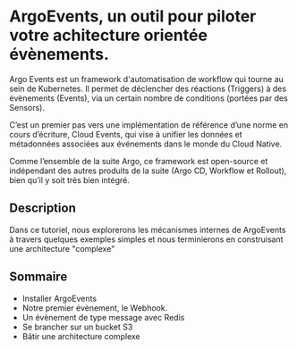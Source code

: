 # ArgoEvents, un outil pour piloter votre achitecture orientée évènements.

Argo Events est un framework d'automatisation de workflow qui tourne au sein de Kubernetes. Il permet de déclencher des réactions (Triggers) à des évènements (Events), via un certain nombre de conditions (portées par des Sensors).

C’est un premier pas vers une implémentation de référence d’une norme en cours d’écriture, Cloud Events, qui vise à unifier les données et métadonnées associées aux événements dans le monde du Cloud Native.

Comme l’ensemble de la suite Argo, ce framework est open-source et indépendant des autres produits de la suite (Argo CD, Workflow et Rollout), bien qu’il y soit très bien intégré.

## Description

Dans ce tutoriel, nous explorerons les mécanismes internes de ArgoEvents à travers quelques exemples simples et nous terminierons en construisant une architecture "complexe"

## Sommaire

- Installer ArgoEvents
- Notre premier évènement, le Webhook.
- Un évènement de type message avec Redis
- Se brancher sur un bucket S3
- Bâtir une architecture complexe
